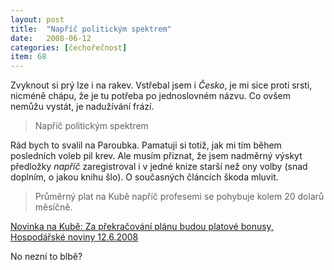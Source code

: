 ```yaml
---
layout: post
title:  "Napříč politickým spektrem"
date:   2008-06-12
categories: [čechořečnost]
item: 68
---
```

Zvyknout si prý lze i na rakev. Vstřebal jsem i _Česko_, je mi sice proti srsti, nicméně chápu, že je tu potřeba po jednoslovném názvu. Co 
ovšem nemůžu vystát, je nadužívání frází.

> Napříč politickým spektrem
<!--more-->

Rád bych to svalil na Paroubka. Pamatuji si totiž, jak mi tím během posledních voleb pil krev. Ale musím přiznat, že jsem nadměrný výskyt 
předložky _napříč_ zaregistroval i v jedné knize starší než ony volby (snad doplním, o jakou knihu šlo). O současných článcích škoda mluvit.

> Průměrný plat na Kubě napříč profesemi se pohybuje kolem 20 dolarů měsíčně.

[Novinka na Kubě: Za překračování plánu budou platové bonusy, Hospodářské noviny 12.6.2008](http://zahranicni.ihned.cz/c1-25440470-novinka-na-kube-za-prekracovani-planu-budou-platove-bonusy)

No nezní to blbě?